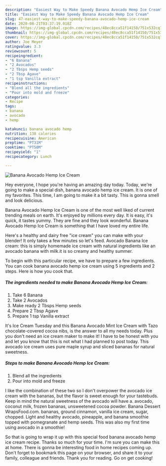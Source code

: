 ```yaml
---
description: "Easiest Way to Make Speedy Banana Avocado Hemp Ice Cream"
title: "Easiest Way to Make Speedy Banana Avocado Hemp Ice Cream"
slug: 47-easiest-way-to-make-speedy-banana-avocado-hemp-ice-cream
date: 2020-08-21T03:37:19.018Z
image: https://img-global.cpcdn.com/recipes/48ec8cca51f14150/751x532cq70/banana-avocado-hemp-ice-cream-recipe-main-photo.jpg
thumbnail: https://img-global.cpcdn.com/recipes/48ec8cca51f14150/751x532cq70/banana-avocado-hemp-ice-cream-recipe-main-photo.jpg
cover: https://img-global.cpcdn.com/recipes/48ec8cca51f14150/751x532cq70/banana-avocado-hemp-ice-cream-recipe-main-photo.jpg
author: Joe Meyer
ratingvalue: 3.3
reviewcount: 5
recipeingredient:
- "6 Banana"
- "2 Avocados"
- "2 Tbsps Hemp seeds"
- "2 Tbsp Agave"
- "1 tsp Vanilla extract"
recipeinstructions:
- "Blend all the ingredients"
- "Pour into mold and freeze"
categories:
- Recipe
tags:
- banana
- avocado
- hemp

katakunci: banana avocado hemp 
nutrition: 138 calories
recipecuisine: American
preptime: "PT31M"
cooktime: "PT50M"
recipeyield: "1"
recipecategory: Lunch

---
```



![Banana Avocado Hemp Ice Cream](https://img-global.cpcdn.com/recipes/48ec8cca51f14150/751x532cq70/banana-avocado-hemp-ice-cream-recipe-main-photo.jpg)

Hey everyone, I hope you're having an amazing day today. Today, we're going to make a special dish, banana avocado hemp ice cream. It is one of my favorites. This time, I am going to make it a bit tasty. This is gonna smell and look delicious.

Banana Avocado Hemp Ice Cream is one of the most well liked of current trending meals on earth. It's enjoyed by millions every day. It is easy, it's quick, it tastes yummy. They are fine and they look wonderful. Banana Avocado Hemp Ice Cream is something that I have loved my entire life.

Here&#39;s a healthy and dairy free &#34;ice cream&#34; you can make with your blender! It only takes a few minutes so let&#39;s feed. Avocado Banana Ice cream: this is simply homemade ice cream with natural ingredients like an avocado banana with milk.it is so creamy and healthy summer.


To begin with this particular recipe, we have to prepare a few ingredients. You can cook banana avocado hemp ice cream using 5 ingredients and 2 steps. Here is how you cook that.

##### The ingredients needed to make Banana Avocado Hemp Ice Cream:

1. Take 6 Banana
1. Take 2 Avocados
1. Make ready 2 Tbsps Hemp seeds
1. Prepare 2 Tbsp Agave
1. Prepare 1 tsp Vanilla extract


It&#39;s Ice Cream Tuesday and this Banana Avocado Mint Ice Cream with Tazo chocolate-covered cocoa nibs, is the answer to all my needs today. Plus you don&#39;t need an ice cream maker to make it! I have to be honest with you and let you know that this is not what I had planned to post today. This avocado ice cream uses pure maple syrup and sliced bananas for natural sweetness. 

##### Steps to make Banana Avocado Hemp Ice Cream:

1. Blend all the ingredients
1. Pour into mold and freeze


I like the combination of these two so I don&#39;t overpower the avocado ice cream with the bananas, but the flavor is sweet enough for your tastebuds. Keep in mind the natural sweetness of the avocado will have a. avocado, coconut milk, frozen bananas, unsweetened cocoa powder. Banana Dessert WrapsFood.com. bananas, ground cinnamon, vanilla ice cream, sugar, chopped. Light and healthy avocado, pineapple, and banana smoothie topped with pomegranate and hemp seeds. This was also my first time using avocado in a smoothie! 

So that is going to wrap it up with this special food banana avocado hemp ice cream recipe. Thanks so much for your time. I'm sure you can make this at home. There is gonna be interesting food in home recipes coming up. Don't forget to bookmark this page on your browser, and share it to your family, colleague and friends. Thank you for reading. Go on get cooking!
